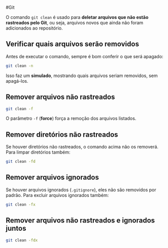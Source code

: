#Git 

O comando `git clean` é usado para **deletar arquivos que não estão rastreados pelo Git**, ou seja, arquivos novos que ainda não foram adicionados ao repositório.

## Verificar quais arquivos serão removidos

Antes de executar o comando, sempre é bom conferir o que será apagado:

```bash
git clean -n
```

Isso faz um **simulado**, mostrando quais arquivos seriam removidos, sem apagá-los.

## Remover arquivos não rastreados

```bash
git clean -f
```

O parâmetro `-f` (**force**) força a remoção dos arquivos listados.

## Remover diretórios não rastreados

Se houver diretórios não rastreados, o comando acima não os removerá. Para limpar diretórios também:

```bash
git clean -fd
```

## Remover arquivos ignorados

Se houver arquivos ignorados (`.gitignore`), eles não são removidos por padrão. Para excluir arquivos ignorados também:

```bash
git clean -fx
```

## Remover arquivos não rastreados e ignorados juntos

```bash
git clean -fdx
```
